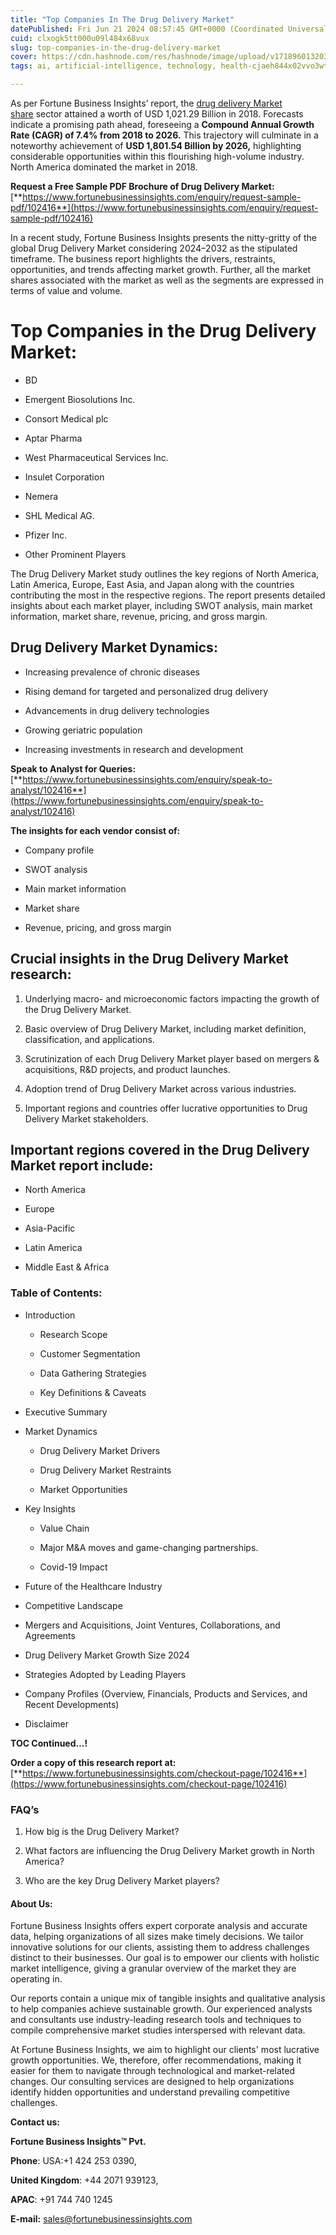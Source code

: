 ```yaml
---
title: "Top Companies In The Drug Delivery Market"
datePublished: Fri Jun 21 2024 08:57:45 GMT+0000 (Coordinated Universal Time)
cuid: clxogk5tt000u09l484x68vux
slug: top-companies-in-the-drug-delivery-market
cover: https://cdn.hashnode.com/res/hashnode/image/upload/v1718960132033/af107842-b34c-4ad3-871b-54a45d1acaeb.png
tags: ai, artificial-intelligence, technology, health-cjaeh844x02vvo3wtj5r2s75q, healthcare, drug-delivery-market

---
```


As per Fortune Business Insights’ report, the [drug delivery Market share](https://www.fortunebusinessinsights.com/drug-delivery-market-102416) sector attained a worth of USD 1,021.29 Billion in 2018. Forecasts indicate a promising path ahead, foreseeing a **Compound Annual Growth Rate (CAGR) of 7.4% from 2018 to 2026.** This trajectory will culminate in a noteworthy achievement of **USD 1,801.54 Billion by 2026,** highlighting considerable opportunities within this flourishing high-volume industry. North America dominated the market in 2018.

**Request a Free Sample PDF Brochure of Drug Delivery Market:** [**https://www.fortunebusinessinsights.com/enquiry/request-sample-pdf/102416**](https://www.fortunebusinessinsights.com/enquiry/request-sample-pdf/102416)

In a recent study, Fortune Business Insights presents the nitty-gritty of the global Drug Delivery Market considering 2024–2032 as the stipulated timeframe. The business report highlights the drivers, restraints, opportunities, and trends affecting market growth. Further, all the market shares associated with the market as well as the segments are expressed in terms of value and volume.

# **Top Companies in the Drug Delivery Market:**

* BD
    
* Emergent Biosolutions Inc.
    
* Consort Medical plc
    
* Aptar Pharma
    
* West Pharmaceutical Services Inc.
    
* Insulet Corporation
    
* Nemera
    
* SHL Medical AG.
    
* Pfizer Inc.
    
* Other Prominent Players
    

The Drug Delivery Market study outlines the key regions of North America, Latin America, Europe, East Asia, and Japan along with the countries contributing the most in the respective regions. The report presents detailed insights about each market player, including SWOT analysis, main market information, market share, revenue, pricing, and gross margin.

## Drug Delivery Market **Dynamics**:

* Increasing prevalence of chronic diseases
    
* Rising demand for targeted and personalized drug delivery
    
* Advancements in drug delivery technologies
    
* Growing geriatric population
    
* Increasing investments in research and development
    

**Speak to Analyst for Queries:** [**https://www.fortunebusinessinsights.com/enquiry/speak-to-analyst/102416**](https://www.fortunebusinessinsights.com/enquiry/speak-to-analyst/102416)

**The insights for each vendor consist of:**

* Company profile
    
* SWOT analysis
    
* Main market information
    
* Market share
    
* Revenue, pricing, and gross margin
    

## **Crucial insights in the Drug Delivery Market research:**

1. Underlying macro- and microeconomic factors impacting the growth of the Drug Delivery Market.
    
2. Basic overview of Drug Delivery Market, including market definition, classification, and applications.
    
3. Scrutinization of each Drug Delivery Market player based on mergers & acquisitions, R&D projects, and product launches.
    
4. Adoption trend of Drug Delivery Market across various industries.
    
5. Important regions and countries offer lucrative opportunities to Drug Delivery Market stakeholders.
    

## **Important regions covered in the Drug Delivery Market report include:**

* North America
    
* Europe
    
* Asia-Pacific
    
* Latin America
    
* Middle East & Africa
    

### **Table of Contents:**

* Introduction
    
    * Research Scope
        
    * Customer Segmentation
        
    * Data Gathering Strategies
        
    * Key Definitions & Caveats
        
* Executive Summary
    
* Market Dynamics
    
    * Drug Delivery Market Drivers
        
    * Drug Delivery Market Restraints
        
    * Market Opportunities
        
* Key Insights
    
    * Value Chain
        
    * Major M&A moves and game-changing partnerships.
        
    * Covid-19 Impact
        
* Future of the Healthcare Industry
    
* Competitive Landscape
    
* Mergers and Acquisitions, Joint Ventures, Collaborations, and Agreements
    
* Drug Delivery Market Growth Size 2024
    
* Strategies Adopted by Leading Players
    
* Company Profiles (Overview, Financials, Products and Services, and Recent Developments)
    
* Disclaimer
    

**TOC Continued…!**

**Order a copy of this research report at:** [**https://www.fortunebusinessinsights.com/checkout-page/102416**](https://www.fortunebusinessinsights.com/checkout-page/102416)

### **FAQ’s**

1. How big is the Drug Delivery Market?
    
2. What factors are influencing the Drug Delivery Market growth in North America?
    
3. Who are the key Drug Delivery Market players?
    

#### **About Us:**

Fortune Business Insights offers expert corporate analysis and accurate data, helping organizations of all sizes make timely decisions. We tailor innovative solutions for our clients, assisting them to address challenges distinct to their businesses. Our goal is to empower our clients with holistic market intelligence, giving a granular overview of the market they are operating in.

Our reports contain a unique mix of tangible insights and qualitative analysis to help companies achieve sustainable growth. Our experienced analysts and consultants use industry-leading research tools and techniques to compile comprehensive market studies interspersed with relevant data.

At Fortune Business Insights, we aim to highlight our clients' most lucrative growth opportunities. We, therefore, offer recommendations, making it easier for them to navigate through technological and market-related changes. Our consulting services are designed to help organizations identify hidden opportunities and understand prevailing competitive challenges.

**Contact us:**

**Fortune Business Insights™ Pvt.**

**Phone**: USA:+1 424 253 0390,

**United Kingdom**: +44 2071 939123,

**APAC**: +91 744 740 1245

**E-mail:** [sales@fortunebusinessinsights.com](mailto:sales@fortunebusinessinsights.com)